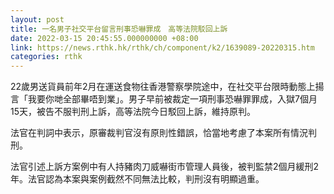```yaml
---
layout: post
title: 一名男子社交平台留言刑事恐嚇罪成　高等法院駁回上訴
date: 2022-03-15 20:45:55.000000000 +08:00
link: https://news.rthk.hk/rthk/ch/component/k2/1639089-20220315.htm
categories: rthk
---
```


22歲男送貨員前年2月在運送食物往香港警察學院途中，在社交平台限時動態上揚言「我要你哋全部畢唔到業」。男子早前被裁定一項刑事恐嚇罪罪成，入獄7個月15天，被告不服判刑上訴，高等法院今日駁回上訴，維持原判。

法官在判詞中表示，原審裁判官沒有原則性錯誤，恰當地考慮了本案所有情況判刑。

法官引述上訴方案例中有人持豬肉刀威嚇街市管理人員後，被判監禁2個月緩刑2年。法官認為本案與案例截然不同無法比較，判刑沒有明顯過重。
